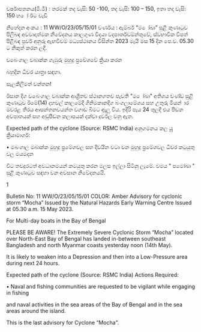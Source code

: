 වර්ෂාපතනය(මි.මී) : තරමක් තද වැසි: 50 -100, තද වැසි: 100 – 150, ඉතා තද වැසි: 150 හ ෝ ඊට වැඩි

නිහේදන අංකය : 11 WW/O/23/05/15/01 වර්ණය : ඇම්බර් “ම ෝඛා” සුළි කුණාටුව පිලිබඳ අවවාදාත්මක නිවේදනය කාලගුණ විදයා වදපාර්තවම්න්තුවේ, ස්වභාවික විපත් පිළිබඳ පූර්ව අනුරු ඇඟවීවම් මධ්‍යස්ථානය විසින්ත 2023 මැයි මස 15 දින පෙ.ව. 05.30 ට නිකුත් කරන ලදී.

වබෙංගාල වබාක්ක ගැඹුරු මුහුදු ප්‍රවේශවේ ක්‍රියා කරන

බහුදින ධීවර යාත්‍රා සඳහා.

සැලකිලිමත් වන්තන!

ඊසාන දිග වබෙංගාල වබාක්ක ආශ්‍රිතව ස්ථානගතව පැවති "ම ෝඛා" අතිශය චණ්ඩ සුළි කුණාටුව ඊමේ(14) දහවල් කාලමේදී ගිනිමකානදිග බංගලාමේශය සහ උතුරු මියන් ාර මවරළ තීරය ආසන්තනවයන්ත වගාඩ බිමට ඇුලු විය. ඉදිරි පැය 24 තුලදී එය පීඩන අවපාතයක් සහ අඩුපීඩන කලාපයක් දක්වා දුර්වල වනු ඇත.

Expected path of the cyclone (Source: RSMC India) අනුගමනය කල යුු ක්‍රියාමාර්ග:

• මබංගාල මබාක්ක මුහුදු ප්‍රමේශවල සහ දිවයින වටා වන මුහුදු ප්‍රමේශවල ධීවර කටුයුතු වල මයමදන

විට තවදුරටත් අවධානමයන් කටයුතු කරන මලස ඉල්ලා සිටිනු ලැමේ. වමය " පමෝඛා " සුළි කුණාටුව සඳහා වන අවසාන නිවේදනයයි.

1

Bulletin No: 11 WW/O/23/05/15/01 COLOR: Amber Advisory for cyclonic storm “Mocha” Issued by the Natural Hazards Early Warning Centre Issued at 05.30 a.m. 15 May 2023.

For Multi-day boats in the Bay of Bengal

PLEASE BE AWARE! The Extremely Severe Cyclonic Storm “Mocha” located over North-East Bay of Bengal has landed in-between southeast Bangladesh and north Myanmar coasts yesterday noon (14th May).

It is likely to weaken into a Depression and then into a Low-Pressure area during next 24 hours.

Expected path of the cyclone (Source: RSMC India) Actions Required:

• Naval and fishing communities are requested to be vigilant while engaging in fishing

and naval activities in the sea areas of the Bay of Bengal and in the sea areas around the island.

This is the last advisory for Cyclone “Mocha”.